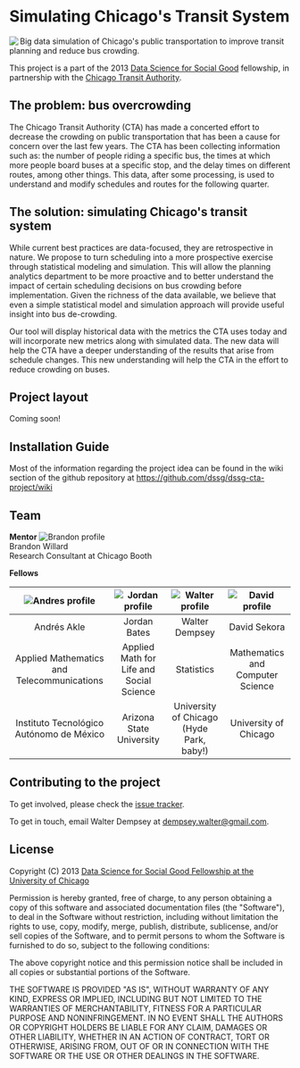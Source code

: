 Simulating Chicago's Transit System
=================

<a href="http://www.transitchicago.com"><img src="http://dssg.io/img/partners/cta.jpg" align="left"></a>

Big data simulation of Chicago's public transportation to improve transit planning and reduce bus crowding.

This project is a part of the 2013 [Data Science for Social Good](http://www.dssg.io) fellowship, in partnership with the [Chicago Transit Authority](http://www.transitchicago.com/).

## The problem: bus overcrowding
The Chicago Transit Authority (CTA) has made a concerted effort to decrease the crowding on public transportation that has been a 
cause for concern over the last few years. The CTA has been collecting information such as: the number of people riding a 
specific bus, the times at which more people board buses at a specific stop, and the delay times on different routes, among other
things. This data, after some processing, is used to understand and modify schedules and routes for the following quarter.

## The solution: simulating Chicago's transit system
While current best practices are data-focused, they are retrospective in nature. We propose to turn scheduling into a more 
prospective exercise through statistical modeling and simulation. This will allow the planning analytics department to be more
proactive and to better understand the impact of certain scheduling decisions on bus crowding before implementation. Given the 
richness of the data available, we believe that even a simple statistical model and simulation approach will provide useful 
insight into bus de-crowding.

Our tool will display historical data with the metrics the CTA uses today and will incorporate new metrics along with simulated
data. The new data will help the CTA have a deeper understanding of the results that arise from schedule changes. This new
understanding will help the CTA in the effort to reduce crowding on buses.

## Project layout
Coming soon!

## Installation Guide 
Most of the information regarding the project idea can be found in the wiki section of the github repository at https://github.com/dssg/dssg-cta-project/wiki

## Team

**Mentor**
![Brandon profile](http://dssg.io/img/people/willard.jpg) <br>
Brandon Willard <br>
Research Consultant at Chicago Booth 

**Fellows**

| ![Andres profile](http://dssg.io/img/people/carranza.jpg) | ![Jordan profile](http://dssg.io/img/people/bates.jpg) | ![Walter profile](http://dssg.io/img/people/dempsey.jpg) |![David profile](http://dssg.io/img/people/sekora.jpg) |
|:---:|:---:|:---:|:---:|
| Andr&eacute;s Akle | Jordan Bates | Walter Dempsey | David Sekora |
| Applied Mathematics and Telecommunications | Applied Math for Life and Social Science | Statistics | Mathematics and Computer Science |
| Instituto Tecnol&oacute;gico Aut&oacute;nomo de M&eacute;xico | Arizona State University | University of Chicago (Hyde Park, baby!)| University of Chicago |

## Contributing to the project
To get involved, please check the [issue tracker](https://github.com/dssg/bikeshare/issues).

To get in touch, email Walter Dempsey at dempsey.walter@gmail.com.

## License 

Copyright (C) 2013 [Data Science for Social Good Fellowship at the University of Chicago](http://dssg.io)

Permission is hereby granted, free of charge, to any person obtaining a copy of this software and associated documentation files (the "Software"), to deal in the Software without restriction, including without limitation the rights to use, copy, modify, merge, publish, distribute, sublicense, and/or sell copies of the Software, and to permit persons to whom the Software is furnished to do so, subject to the following conditions:

The above copyright notice and this permission notice shall be included in all copies or substantial portions of the Software.

THE SOFTWARE IS PROVIDED "AS IS", WITHOUT WARRANTY OF ANY KIND, EXPRESS OR IMPLIED, INCLUDING BUT NOT LIMITED TO THE WARRANTIES OF MERCHANTABILITY, FITNESS FOR A PARTICULAR PURPOSE AND NONINFRINGEMENT. IN NO EVENT SHALL THE AUTHORS OR COPYRIGHT HOLDERS BE LIABLE FOR ANY CLAIM, DAMAGES OR OTHER LIABILITY, WHETHER IN AN ACTION OF CONTRACT, TORT OR OTHERWISE, ARISING FROM, OUT OF OR IN CONNECTION WITH THE SOFTWARE OR THE USE OR OTHER DEALINGS IN THE SOFTWARE.

